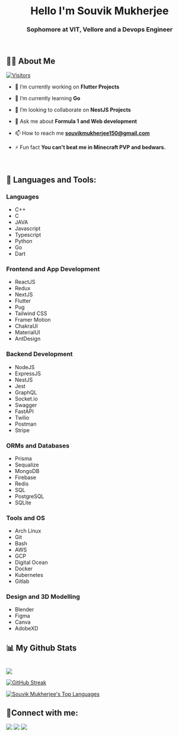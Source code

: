 <h1 align="center">Hello I'm Souvik Mukherjee</h1>
<h3 align="center">Sophomore at VIT, Vellore and a Devops Engineer</h3>

<br>

## 🙋‍♂️ About Me  
[![Visitors](https://api.visitorbadge.io/api/visitors?path=github.com%2Fsouvik150&countColor=%23263759)](https://visitorbadge.io/status?path=github.com%2Fsouvik150)

- 🔭 I’m currently working on **Flutter Projects**

- 🌱 I’m currently learning **Go**

- 👯 I’m looking to collaborate on **NestJS Projects**

- 💬 Ask me about **Formula 1 and Web development**

- 📫 How to reach me **souvikmukherjee150@gmail.com**

- ⚡ Fun fact **You can't beat me in Minecraft PVP and bedwars.**
<br>

## 🚀 Languages and Tools:
<p align="left"> 

### Languages
* C++
* C
* JAVA
* Javascript
* Typescript
* Python
* Go
* Dart

### Frontend and App Development

* ReactJS
* Redux
* NextJS
* Flutter
* Pug
* Tailwind CSS
* Framer Motion
* ChakraUI
* MaterialUI
* AntDesign
 
### Backend Development
 
* NodeJS
* ExpressJS
* NestJS
* Jest
* GraphQL
* Socket.io
* Swagger
* FastAPI
* Twilio
* Postman
* Stripe
 
### ORMs and Databases 

* Prisma
* Sequalize
* MongoDB
* Firebase
* Redis
* SQL
* PostgreSQL
* SQLite

### Tools and OS

* Arch Linux
* Git
* Bash
* AWS
* GCP
* Digital Ocean
* Docker 
* Kubernetes
* Gitlab


### Design and 3D Modelling

 * Blender
 * Figma
 * Canva
 * AdobeXD

</p>

## 📊 My Github Stats

<br>
<img src="https://github-readme-stats.vercel.app/api?username=souvik150&&show_icons=true&title_color=ffffff&icon_color=bb2acf&text_color=daf7dc&bg_color=151515">
<br>

[![GitHub Streak](https://streak-stats.demolab.com?user=souvik150&theme=dark&border_radius=4.7)](https://git.io/streak-stats)


  <a href="https://github.com/souvik150/github-readme-stats"><img alt="Souvik Mukherjee's Top Languages" src="https://github-readme-stats.vercel.app/api/top-langs/?username=souvik150&langs_count=8&count_private=true&layout=compact&theme=react&hide_border=true&bg_color=0D1117" /></a>




## 🤝Connect with me:
<p align="left">

<a href = "https://www.linkedin.com/in/souvik-mukherjee-355943123/"><img src="https://img.icons8.com/fluent/48/000000/linkedin.png"/></a>
<a href = "https://twitter.com/souvik150/"><img src="https://img.icons8.com/fluent/48/000000/twitter.png"/></a>
<a href = "https://www.instagram.com/souvik150.yaml/"><img src="https://img.icons8.com/fluent/48/000000/instagram-new.png"/></a>
  
</p>


